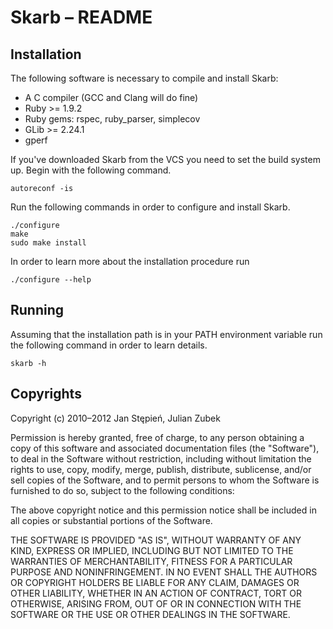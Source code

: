 Skarb – README
==============

Installation
------------

The following software is necessary to compile and install Skarb:

 - A C compiler (GCC and Clang will do fine)
 - Ruby >= 1.9.2
 - Ruby gems: rspec, ruby\_parser, simplecov
 - GLib >= 2.24.1
 - gperf

If you've downloaded Skarb from the VCS you need to set the build system up.
Begin with the following command.

    autoreconf -is

Run the following commands in order to configure and install Skarb.

    ./configure
    make
    sudo make install

In order to learn more about the installation procedure run

    ./configure --help

Running
-------

Assuming that the installation path is in your PATH environment variable run the
following command in order to learn details.

    skarb -h

Copyrights
----------

Copyright (c) 2010–2012 Jan Stępień, Julian Zubek

Permission is hereby granted, free of charge, to any person obtaining
a copy of this software and associated documentation files (the
"Software"), to deal in the Software without restriction, including
without limitation the rights to use, copy, modify, merge, publish,
distribute, sublicense, and/or sell copies of the Software, and to
permit persons to whom the Software is furnished to do so, subject to
the following conditions:

The above copyright notice and this permission notice shall be
included in all copies or substantial portions of the Software.

THE SOFTWARE IS PROVIDED "AS IS", WITHOUT WARRANTY OF ANY KIND,
EXPRESS OR IMPLIED, INCLUDING BUT NOT LIMITED TO THE WARRANTIES OF
MERCHANTABILITY, FITNESS FOR A PARTICULAR PURPOSE AND
NONINFRINGEMENT. IN NO EVENT SHALL THE AUTHORS OR COPYRIGHT HOLDERS BE
LIABLE FOR ANY CLAIM, DAMAGES OR OTHER LIABILITY, WHETHER IN AN ACTION
OF CONTRACT, TORT OR OTHERWISE, ARISING FROM, OUT OF OR IN CONNECTION
WITH THE SOFTWARE OR THE USE OR OTHER DEALINGS IN THE SOFTWARE.
